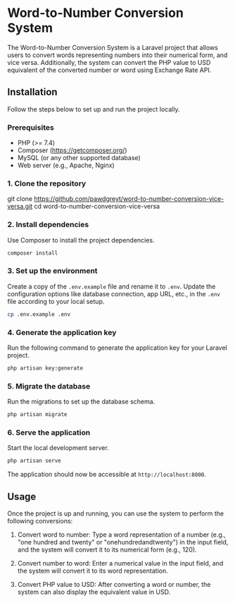 # Word-to-Number Conversion System

The Word-to-Number Conversion System is a Laravel project that allows users to convert words representing numbers into their numerical form, and vice versa. Additionally, the system can convert the PHP value to USD equivalent of the converted number or word using Exchange Rate API.

## Installation

Follow the steps below to set up and run the project locally.

### Prerequisites

- PHP (>= 7.4)
- Composer (https://getcomposer.org/)
- MySQL (or any other supported database)
- Web server (e.g., Apache, Nginx)

### 1. Clone the repository

git clone https://github.com/pawdgreyt/word-to-number-conversion-vice-versa.git
cd word-to-number-conversion-vice-versa

### 2. Install dependencies

Use Composer to install the project dependencies.

```bash
composer install
```

### 3. Set up the environment

Create a copy of the `.env.example` file and rename it to `.env`. Update the configuration options like database connection, app URL, etc., in the `.env` file according to your local setup.

```bash
cp .env.example .env
```

### 4. Generate the application key

Run the following command to generate the application key for your Laravel project.

```bash
php artisan key:generate
```

### 5. Migrate the database

Run the migrations to set up the database schema.

```bash
php artisan migrate
```

### 6. Serve the application

Start the local development server.
```bash
php artisan serve
```
The application should now be accessible at `http://localhost:8000`.

## Usage

Once the project is up and running, you can use the system to perform the following conversions:

1. Convert word to number: Type a word representation of a number (e.g., "one hundred and twenty" or "onehundredandtwenty") in the input field, and the system will convert it to its numerical form (e.g., 120).

2. Convert number to word: Enter a numerical value in the input field, and the system will convert it to its word representation.

3. Convert PHP value to USD: After converting a word or number, the system can also display the equivalent value in USD.

